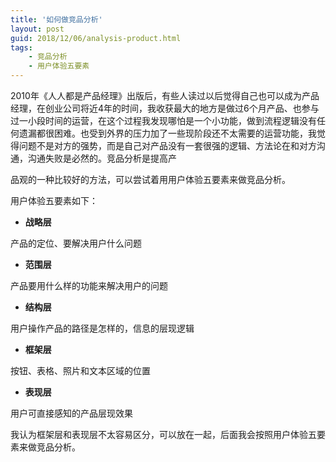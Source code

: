 ```yaml
---
title: '如何做竞品分析' 
layout: post
guid: 2018/12/06/analysis-product.html
tags:
    - 竞品分析
    - 用户体验五要素
---
```


2010年《人人都是产品经理》出版后，有些人读过以后觉得自己也可以成为产品经理，在创业公司将近4年的时间，我收获最大的地方是做过6个月产品、也参与过一小段时间的运营，在这个过程我发现哪怕是一个小功能，做到流程逻辑没有任何遗漏都很困难。也受到外界的压力加了一些现阶段还不太需要的运营功能，我觉得问题不是对方的强势，而是自己对产品没有一套很强的逻辑、方法论在和对方沟通，沟通失败是必然的。竞品分析是提高产

品观的一种比较好的方法，可以尝试着用用户体验五要素来做竞品分析。

用户体验五要素如下：

 - **战略层**
 
 产品的定位、要解决用户什么问题
 
 - **范围层**
 
 产品要用什么样的功能来解决用户的问题
 
 - **结构层**
 
 用户操作产品的路径是怎样的，信息的层现逻辑
 
 - **框架层**
 
 按钮、表格、照片和文本区域的位置
 
 - **表现层**
 
 用户可直接感知的产品层现效果
 
 我认为框架层和表现层不太容易区分，可以放在一起，后面我会按照用户体验五要素来做竞品分析。
